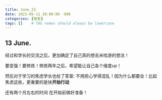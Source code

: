 ```yaml
---
title: June_23
date: 2023-06-11 20:00:00 -800
categories: [随笔]
tags: []    # TAG names should always be lowercase
---
```


## 13 June.
经过和学长的交流之后，更加确定了自己真的想去米哈游的想法！

要变强！要修炼！修炼两年之后，希望能让自己各个维度up！

然后对于学习的焦虑学长也给了答案: 不用担心学得混乱！因为什么都要会！比起焦虑这些，更重要的是快**开始行动**

还有两个月左右的时间 在开始前做好准备！